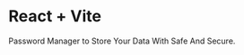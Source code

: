 # React + Vite

Password Manager to Store Your Data With Safe And Secure.       
 
   
 
      
     
    
 
  
